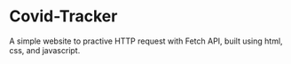 # Covid-Tracker
A simple website to practive HTTP request with Fetch API, built using html, css, and javascript.
